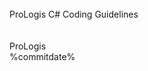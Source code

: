 ﻿<!--
NOTE: Requires Markdown Extra. See http://michelf.ca/projects/php-markdown/extra/
 --> 

<link href="style.css" type="text/css" rel="stylesheet"></link>

<div style="text-align:right" markdown="1">

</div>
<br/>
<div class="title">
ProLogis C# Coding Guidelines
</div><br/>
<div class="subTitle">
</div>
<br/>
<div class="author">
ProLogis<br/>
%commitdate%
</div>
